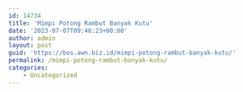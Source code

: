 ```yaml
---
id: 14734
title: 'Mimpi Potong Rambut Banyak Kutu'
date: '2023-07-07T09:48:23+00:00'
author: admin
layout: post
guid: 'https://bos.awn.biz.id/mimpi-potong-rambut-banyak-kutu/'
permalink: /mimpi-potong-rambut-banyak-kutu/
categories:
    - Uncategorized
---
```


